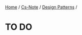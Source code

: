 [Home](https://mengxianbin.github.io) /
[Cs-Note](https://mengxianbin.github.io/cs-note) /
[Design Patterns](https://mengxianbin.github.io/cs-note/design_patterns) /

# TO DO
